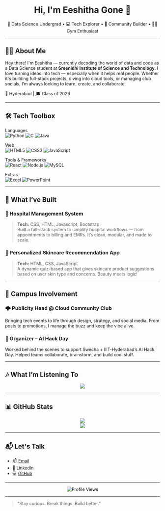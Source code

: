 <h1 align="center">Hi, I'm Eeshitha Gone 👋</h1>
<p align="center">
  🚀 Data Science Undergrad • 💻 Tech Explorer • 📣 Community Builder • 🏋️‍♀️ Gym Enthusiast
</p>

---

## 💁‍♀️ About Me

Hey there! I'm Eeshitha — currently decoding the world of data and code as a Data Science student at **Sreenidhi Institute of Science and Technology**. I love turning ideas into tech — especially when it helps real people. Whether it's building full-stack projects, diving into cloud tools, or managing club socials, I’m always looking to learn, create, and collaborate.

📍 Hyderabad | 🎓 Class of 2026 

---

## 🛠️ Tech Toolbox

Languages  
![Python](https://img.shields.io/badge/Python-3670A0?style=for-the-badge&logo=python&logoColor=ffdd54)
![C](https://img.shields.io/badge/C-00599C?style=for-the-badge&logo=c&logoColor=white)
![Java](https://img.shields.io/badge/Java-ED8B00?style=for-the-badge&logo=openjdk&logoColor=white)

Web  
![HTML5](https://img.shields.io/badge/HTML5-E34F26?style=for-the-badge&logo=html5&logoColor=white)
![CSS3](https://img.shields.io/badge/CSS3-1572B6?style=for-the-badge&logo=css3&logoColor=white)
![JavaScript](https://img.shields.io/badge/JavaScript-323330?style=for-the-badge&logo=javascript&logoColor=F7DF1E)

Tools & Frameworks  
![React](https://img.shields.io/badge/React-20232A?style=for-the-badge&logo=react&logoColor=61DAFB)
![Node.js](https://img.shields.io/badge/Node.js-339933?style=for-the-badge&logo=nodedotjs&logoColor=white)
![MySQL](https://img.shields.io/badge/MySQL-00000F?style=for-the-badge&logo=mysql&logoColor=white)

Extras  
![Excel](https://img.shields.io/badge/Excel-217346?style=for-the-badge&logo=microsoft-excel&logoColor=white)
![PowerPoint](https://img.shields.io/badge/PowerPoint-B7472A?style=for-the-badge&logo=microsoft-powerpoint&logoColor=white)

---

## 🌟 What I’ve Built

### 🏥 Hospital Management System
> **Tech:** CSS, HTML, Javascript, Bootstrap  
Built a full-stack system to simplify hospital workflows — from appointments to billing and EMRs. It’s clean, modular, and made to scale.

### 🌿 Personalized Skincare Recommendation App
> **Tech:** HTML, CSS, JavaScript  
A dynamic quiz-based app that gives skincare product suggestions based on user skin type and concerns. Beauty meets logic!

---

## 🎤 Campus Involvement

### 🌩 Publicity Head @ Cloud Community Club  
Bringing tech events to life through design, strategy, and social media. From posts to promotions, I manage the buzz and keep the vibe alive.

### 🤖 Organizer – AI Hack Day  
Worked behind the scenes to support Swecha + IIIT-Hyderabad’s AI Hack Day. Helped teams collaborate, brainstorm, and build cool stuff.

---

## 🎶 What I’m Listening To

<p align="center">
  <a href="https://spotify-github-profile-beta-sooty.vercel.app/api/view?uid=31j5nhh2thn6yqpchaddjx2o55te&redirect=true">
    <img src="https://spotify-github-profile-beta-sooty.vercel.app/api/view?uid=31j5nhh2thn6yqpchaddjx2o55te&cover_image=true&theme=default&show_offline=false&background_color=121212&interchange=true&bar_color=53b14f&bar_color_cover=true" />
  </a>
</p>

---

## 📊 GitHub Stats

<p align="center">
  <img src="https://github-readme-stats.vercel.app/api?username=eesha264&theme=gruvbox&show_icons=true" />
  <br />
  <img src="https://github-readme-streak-stats.herokuapp.com?user=eesha264&theme=gruvbox" />
</p>

---

## 📬 Let's Talk

- 📫 [Email](mailto:eeshagone45@gmail.com)  
- 💼 [LinkedIn](https://www.linkedin.com/in/gone-eeshitha-38192624a)  
- 💻 [GitHub](https://github.com/eesha264)

---

<p align="center">
  <img src="https://komarev.com/ghpvc/?username=eesha264&label=Profile%20Views&color=blueviolet&style=flat" alt="Profile Views" />
</p>

---

> “Stay curious. Break things. Build better.”

